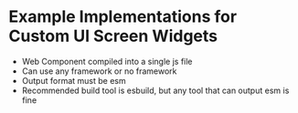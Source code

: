 # Example Implementations for Custom UI Screen Widgets

- Web Component compiled into a single js file
- Can use any framework or no framework
- Output format must be esm
- Recommended build tool is esbuild, but any tool that can output esm is fine
